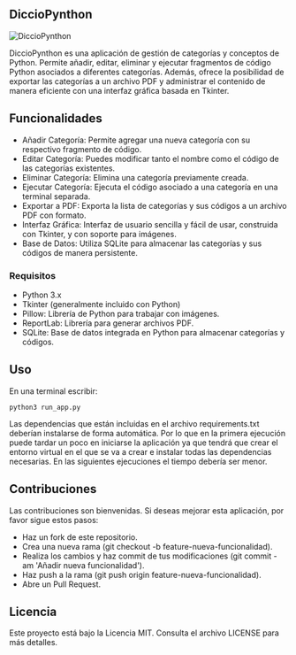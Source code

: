 ## DiccioPynthon

![DiccioPynthon](https://github.com/user-attachments/assets/0c165807-7a4c-42f1-9149-e8a9ddc49038)

DiccioPynthon es una aplicación de gestión de categorías y conceptos de Python. Permite añadir, editar, eliminar y ejecutar fragmentos de código Python asociados a diferentes categorías. Además, ofrece la posibilidad de exportar las categorías a un archivo PDF y administrar el contenido de manera eficiente con una interfaz gráfica basada en Tkinter.

## Funcionalidades

- Añadir Categoría: Permite agregar una nueva categoría con su respectivo fragmento de código.
- Editar Categoría: Puedes modificar tanto el nombre como el código de las categorías existentes.
- Eliminar Categoría: Elimina una categoría previamente creada.
- Ejecutar Categoría: Ejecuta el código asociado a una categoría en una terminal separada.
- Exportar a PDF: Exporta la lista de categorías y sus códigos a un archivo PDF con formato.
- Interfaz Gráfica: Interfaz de usuario sencilla y fácil de usar, construida con Tkinter, y con soporte para imágenes.
- Base de Datos: Utiliza SQLite para almacenar las categorías y sus códigos de manera persistente.

### Requisitos

- Python 3.x
- Tkinter (generalmente incluido con Python)
- Pillow: Librería de Python para trabajar con imágenes.
- ReportLab: Librería para generar archivos PDF.
- SQLite: Base de datos integrada en Python para almacenar categorías y códigos.

## Uso

En una terminal escribir:

```
python3 run_app.py
```

Las dependencias que están incluidas en el archivo requirements.txt deberían instalarse de forma automática. Por lo que en la primera ejecución puede tardar un poco en iniciarse la aplicación ya que tendrá que crear el entorno virtual en el que se va a crear e instalar todas las dependencias necesarias. En las siguientes ejecuciones el tiempo debería ser menor.

## Contribuciones

Las contribuciones son bienvenidas. Si deseas mejorar esta aplicación, por favor sigue estos pasos:

- Haz un fork de este repositorio.
- Crea una nueva rama (git checkout -b feature-nueva-funcionalidad).
- Realiza los cambios y haz commit de tus modificaciones (git commit -am 'Añadir nueva funcionalidad').
- Haz push a la rama (git push origin feature-nueva-funcionalidad).
- Abre un Pull Request.

## Licencia

Este proyecto está bajo la Licencia MIT. Consulta el archivo LICENSE para más detalles.
